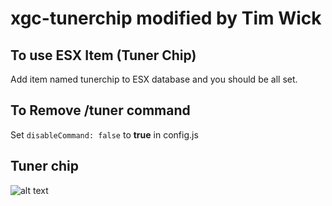 # xgc-tunerchip modified by Tim Wick

## To use ESX Item (Tuner Chip)
Add item named tunerchip to ESX database and you should be all set.

## To Remove /tuner command
Set `disableCommand: false` to __true__ in config.js

## Tuner chip
![alt text](/ui/screenshot.png)
